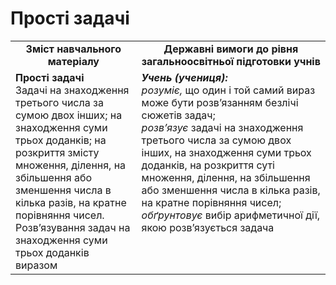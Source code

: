 # Прості задачі
<table>
  <tr>
    <td width="40%" align="center"><b>Зміст навчального матеріалу<b></td>
    <td width="60%" align="center"><b>Державні вимоги до рівня загальноосвітньої підготовки учнів</b></td>
  </tr>
  <tr>
    <td width="40%" style="vertical-align:top !important;"><b>Прості задачі</b><br>
Задачі на знаходження третього числа за сумою двох інших; на знаходження суми трьох доданків; на розкриття змісту множення, ділення, на збільшення або зменшення числа в кілька разів, на кратне порівняння чисел.<br>
Розв’язування задач на знаходження суми трьох доданків виразом<br></td>
    <td width="60%" style="vertical-align:top !important;"><i><b>Учень (учениця):</b></i><br>
<i>розуміє,</i> що один і той самий вираз може бути розв’язанням безлічі сюжетів задач;<br> 
<i>розв’язує</i> задачі на знаходження третього числа за сумою двох інших, на знаходження суми трьох доданків, на розкриття суті множення, ділення, на збільшення або зменшення числа в кілька разів, на кратне порівняння чисел;<br>
<i>обґрунтовує</i> вибір арифметичної дії, якою розв’язується задача<br></td>
  </tr>
</table>
